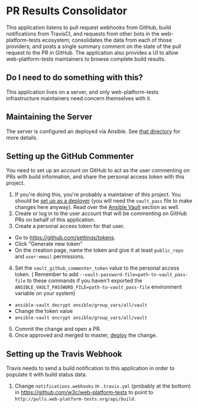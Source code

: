 # PR Results Consolidator

This application listens to pull request webhooks from GitHub, build
notifications from TravisCI, and requests from other bots in the
web-platform-tests ecosystem; consolidates the data from each of those
providers; and posts a single summary comment on the state of the pull request
to the PR in GitHub. The application also provides a UI to allow
web-platform-tests maintainers to browse complete build results.

## Do I need to do something with this?

This application lives on a server, and only web-platform-tests infrastructure
maintainers need concern themselves with it.

## Maintaining the Server

The server is configured an deployed via Ansible. See [that directory](ansible/
) for more details.

## Setting up the GitHub Commenter

You need to set up an account on GitHub to act as the user commenting on PRs
with build information, and share the personal access token with this project.

1. If you're doing this, you're probably a maintainer of this project. You
   should be [set up as a deployer](ansible#setting-yourself-up-as-a-deployer)
   (you will need the `vault_pass` file to make changes here anyway). Read
   over the [Ansible Vault](ansible#ansible-vault) section as well.
2. Create or log in to the user account that will be commenting on GitHub PRs
   on behalf of this application.
3. Create a personal access token for that user.
  - Go to https://github.com/settings/tokens.
  - Click "Generate new token"
  - On the creation page, name the token and give it at least `public_repo`
    and `user:email` permissions.
4. Set the `vault_github_commenter_token` value to the personal access token. (
   Remember to add `--vault-password-file=path-to-vault_pass-file` to these
   commands if you haven't exported the `
   ANSIBLE_VAULT_PASSWORD_FILE=path-to-vault_pass-file` environment variable
   on your system)
  - `ansible-vault decrypt ansible/group_vars/all/vault`
  - Change the token value
  - `ansible-vault encrypt ansible/group_vars/all/vault`
5. Commit the change and open a PR.
6. Once approved and merged to master,
   [deploy](ansible#deploying-application-changes-to-a-server) the change.

## Setting up the Travis Webhook

Travis needs to send a build notification to this application in order to
populate it with build status data.

1. Change `notifications.webhooks` in `.travis.yml` (probably at the bottom) in
   https://github.com/w3c/web-platform-tests to point to
   `http://pulls.web-platform-tests.org/api/build`.
